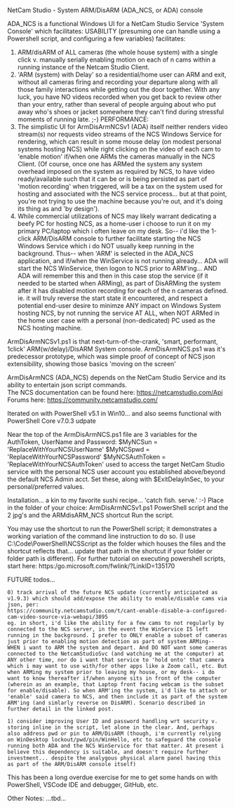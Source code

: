 NetCam Studio - System ARM/DisARM (ADA_NCS, or ADA) console

ADA_NCS is a functional Windows UI for a NetCam Studio Service 'System Console' which facilitates:
USABILITY (presuming one can handle using a Powershell script, and configuring a few variables) facilitates:
1) ARM/disARM of ALL cameras (the whole house system) with a single click v. manually serially enabling motion on each of n cams within a running instance of the Netcam Studio Client.
2) 'ARM (system) with Delay' so a residential/home user can ARM and exit, without all cameras firing and recording your departure along with all those family interactions while getting out the door together.  With any luck, you have NO videos recorded when you get back to review other than your entry, rather than several of people arguing about who put away who's shoes or jacket somewhere they can't find during stressful moments of running late. ;-)
PERFORMANCE:
3) The simplistic UI for ArmDisArmNCSv1 (ADA) itself neither renders video stream(s) nor requests video streams of the NCS Windows Service for rendering, which can result in some mouse delay (on modest personal systems hosting NCS) while right clicking on the video of each cam to 'enable motion' if/when one ARMs the cameras manually in the NCS Client. (Of course, once one has ARMed the system any system overhead imposed on the system as required by NCS, to have video ready/available such that it can be or is being persisted as part of 'motion recording' when triggered, will be a tax on the system used for hosting and associated with the NCS service process... but at that point, you're not trying to use the machine because you're out, and it's doing its thing as and 'by design').
4) While commercial utilizations of NCS may likely warrant dedicating a beefy PC for hosting NCS, as a home-user i choose to run it on my primary PC/laptop which i often leave on my desk. So-- i'd like the 1-click ARM/DisARM console to further facilitate starting the NCS Windows Service which i do NOT usually keep running in the background. Thus-- when 'ARM' is selected in the ADA_NCS application, and if/when the WinService is not running already... ADA will start the NCS WinService, then logon to NCS prior to ARM'ing... AND ADA will remember this and then in this case stop the service (if it needed to be started when ARMing), as part of DisARMing the system after it has disabled motion recording for each of the n cameras defined.  ie. it will truly reverse the start state it encountered, and respect a potential end-user desire to minimze ANY impact on Windows System hosting NCS, by not running the service AT ALL, when NOT ARMed in the home user case with a personal (non-dedicated) PC used as the NCS hosting machine.

ArmDisArmNCSv1.ps1 is that next-turn-of-the-crank, 'smart, performant, 1click' ARM(w/delay)/DisARM System console.
ArmDisArmNCS.ps1 was it's predecessor prototype, which was simple proof of concept of NCS json extensibility, showing those basics 'moving on the screen'

ArmDisArmNCS (ADA_NCS) depends on the NetCam Studio Service and its ability to entertain json script commands.  
    The NCS documentation can be found here: https://netcamstudio.com/Api
    Forums here: https://community.netcamstudio.com/

Iterated on with PowerShell v5.1 in Win10... and also seems functional with PowerShell Core v7.0.3 udpate

Near the top of the ArmDisArmNCS.ps1 file are 3 variables for the AuthToken, UserName and Password:
$MyNCSun = 'ReplaceWithYourNCSUserName'
$MyNCSpwd = 'ReplaceWithYourNCSPassword'
$MyNCSAuthToken = 'ReplaceWithYourNCSAuthToken'
used to access the target NetCam Studio service with the personal NCS user account you established above/beyond the default NCS Admin acct.
Set these, along with $ExitDelayInSec, to your personal/preferred values.


Installation... a kin to my favorite sushi recipe... 'catch fish. serve.'  :-)
    Place in the folder of your choice:
        ArmDisArmNCSv1.ps1             PowerShell script
        and the 2 jpg's
        and the ARMdisARM_NCS shortcut
    Run the script.

You may use the shortcut to run the PowerShell script; it demonstrates a working variation of the command line instruction to do so.
    (I use C:\Code\PowerShell\NCSScript as the folder which houses the files and the shortcut reflects that...
    update that path in the shortcut if your folder or folder path is different).
    For further tutorial on executing powershell scripts, start here: https:/go.microsoft.com/fwlink/?LinkID=135170

FUTURE todos...

    0) track arrival of the future NCS update (currently anticipated as v1.9.3) which should add/expose the ability to enable/disable cams via json, per:
    https://community.netcamstudio.com/t/cant-enable-disable-a-configured-cam-video-source-via-webapi/3895
    eg. in short, i'd like the ability for a few cams to not regularly by connected to the NCS server, in the event the WinService IS left running in the background. I prefer to ONLY enable a subset of cameras just prior to enabling motion detection as part of system ARMing-- WHEN i want to ARM the system and depart. And DO NOT want some cameras connected to the NetcamStudioSvc (and watching me at the computer) at ANY other time, nor do i want that service to 'hold onto' that camera which i may want to use with/for other apps like a Zoom call, etc. But when ARMing my system prior to leaving my house, or my desk-- i do want to know thereafter if/when anyone sits in front of the computer (wherein as an example, that Laptop front facing webcam is the subset for enable/disable). So when ARM'ing the system, i'd like to attach or 'enable' said camera to NCS, and then include it as part of the system ARM'ing (and simlarly reverse on DisARM). Scenario described in further detail in the linked post.

    1) consider improving User ID and password handling wrt security v. storing inline in the script, let alone in the clear. And, perhaps also address pwd or pin to ARM/DisARM (though, i'm currently relying on WinDesktop lockout/pwd/pin/WinHello, etc to safeguard the console running both ADA and the NCS WinService for that matter. At present i believe this dependency is suitable, and doesn't require further investment... despite the analygous physical alarm panel having this as part of the ARM/DisARM console itself)


This has been a long overdue exercise for me to get some hands on with PowerShell, VSCode IDE and debugger, GitHub, etc.

Other Notes:
 ...tbd...
